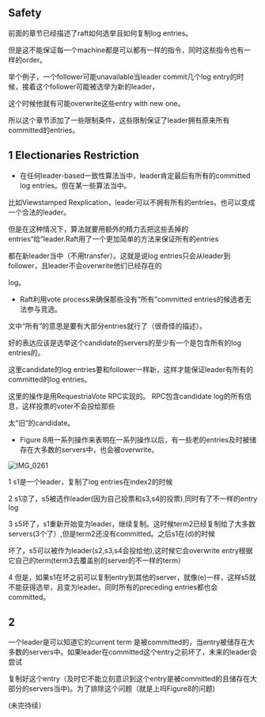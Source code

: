 ## Safety
前面的章节已经描述了raft如何选举且如何复制log entries。

但是这不能保证每一个machine都是可以都有一样的指令，同时这些指令也有一样的order。

举个例子，一个follower可能unavailable当leader commit几个log entry的时候，接着这个follower可能被选举为新的leader，

这个时候他就有可能overwrite这些entry with new one。

所以这个章节添加了一些限制条件，这些限制保证了leader拥有原来所有committed的entries。

## 1 Electionaries Restriction


- 在任何leader-based一致性算法当中，leader肯定最后有所有的committed log entries。但在某一些算法当中。

比如Viewstamped Rexplication，leader可以不拥有所有的entries，也可以变成一个合法的leader。

但是在这种情况下，算法就要用额外的精力去把这些丢掉的entries“给”leader.Raft用了一个更加简单的方法来保证所有的entries

都在新leader当中（不用transfer）。这就是说log entries只会从leader到follower，且leader不会overwrite他们已经存在的

log。

- Raft利用vote process来确保那些没有“所有”committed entries的候选者无法参与竞选。


文中“所有”的意思是要有大部分entries就行了（很奇怪的描述）。


好的表达应该是选举这个candidate的servers的至少有一个是包含所有的log entries的。


这里candidate的log entries要和follower一样新，这样才能保证leader有所有的committed的log entries。


这里的操作是用RequestriaVote RPC实现的。 RPC包含candidate log的所有信息，这样投票的voter不会投给那些


太“旧”的candidate。


- Figure 8用一系列操作来表明在一系列操作以后，有一些老的entries及时被储存在大多数的servers中，也会被overwrite。

![IMG_0261](https://user-images.githubusercontent.com/52951960/96208071-4c583d00-0f9f-11eb-819f-afb6e2d11639.jpg)

1 s1是一个leader，复制了log entries在index2的时候


2 s1凉了，s5被选作leader(因为自己投票和s3,s4的投票),同时有了不一样的entry log


3 s5坏了，s1重新开始变为leader，继续复制。这时候term2已经复制给了大多数servers(3个了）,但是term2还没有committed。之后s1在(d)的时候

坏了，s5可以被作为leader(s2,s3,s4会投给他),这时候它会overwrite entry根据它自己的term(term3去覆盖别的server的不一样的term）

4 但是，如果s1在坏之前可以复制entry到其他的server，就像(e)一样，这样s5就不能获得选举，且变为leader。同时所有的preceding entries都也会committed。

## 2

一个leader是可以知道它的current term 是被committed的，当entry被储存在大多数的servers中。如果leader在committed这个entry之前坏了，未来的leader会尝试

复制好这个entry（及时它不能立刻意识到这个entry是被committed的且储存在大部分的servers当中)。为了排除这个问题（就是上吗Figure8的问题)

(未完待续）
